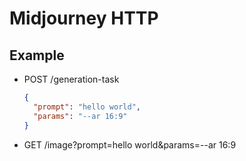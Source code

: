 # Midjourney HTTP

## Example

- POST /generation-task

  ```json
  {
    "prompt": "hello world",
    "params": "--ar 16:9"
  }
  ```

- GET /image?prompt=hello world&params=--ar 16:9
